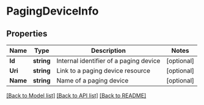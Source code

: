 # PagingDeviceInfo

## Properties
Name | Type | Description | Notes
------------ | ------------- | ------------- | -------------
**Id** | **string** | Internal identifier of a paging device | [optional] 
**Uri** | **string** | Link to a paging device resource | [optional] 
**Name** | **string** | Name of a paging device | [optional] 

[[Back to Model list]](../README.md#documentation-for-models) [[Back to API list]](../README.md#documentation-for-api-endpoints) [[Back to README]](../README.md)



